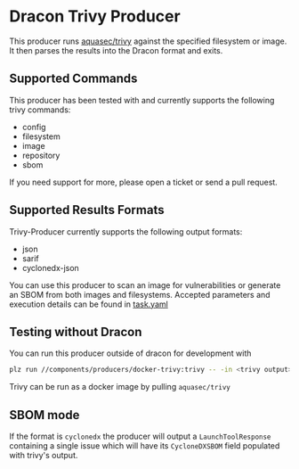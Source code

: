 # Dracon Trivy Producer  

This producer runs [aquasec/trivy](https://github.com/aquasecurity/trivy) against the specified filesystem or image.
It then parses the results into the Dracon format and exits.

## Supported Commands

This producer has been tested with and currently supports the following trivy commands:

* config
* filesystem
* image
* repository
* sbom

If you need support for more, please open a ticket or send a pull request.

## Supported Results Formats

Trivy-Producer currently supports the following output formats:

* json
* sarif
* cyclonedx-json

You can use this producer to scan an image for vulnerabilities or generate an SBOM from both images and filesystems.
Accepted parameters and execution details can be found in [task.yaml](./task.yaml)

## Testing without Dracon

You can run this producer outside of dracon for development with

``` bash
plz run //components/producers/docker-trivy:trivy -- -in <trivy output> -format <what you passed as trivy -f flag> -out ./trivy.pb 
```

Trivy can be run as a docker image by pulling `aquasec/trivy`

## SBOM mode

If the format is `cyclonedx` the producer will output a `LaunchToolResponse` containing a single issue which will have its `CycloneDXSBOM` field populated with trivy's output.

